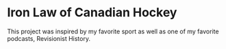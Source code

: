 # Iron Law of Canadian Hockey
This project was inspired by my favorite sport as well as one of my favorite podcasts, Revisionist History.
